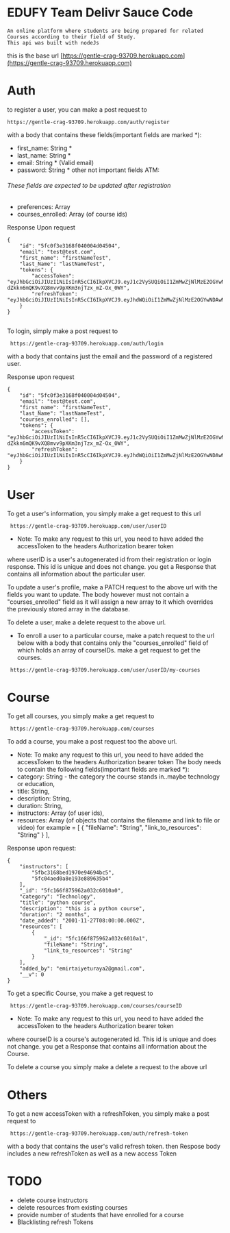 
# EDUFY Team Delivr Sauce Code

    An online platform where students are being prepared for related Courses according to their field of Study. 
    This api was built with nodeJs

this is the base url [https://gentle-crag-93709.herokuapp.com](https://gentle-crag-93709.herokuapp.com)
 
# Auth

to register a user, you can make a post request to 
```
https://gentle-crag-93709.herokuapp.com/auth/register

```
with a body that contains these fields(important fields are marked *): 
- first_name: String *
- last_name: String *
- email: String * (Valid email)
- password: String *
other not important fields ATM:
###### These fields are expected to be updated after registration
- preferences: Array
- courses_enrolled: Array (of course ids)

Response Upon request
```
{
    "id": "5fc0f3e3168f040004d04504",
    "email": "test@test.com",
    "first_name": "firstNameTest",
    "last_Name": "lastNameTest",
    "tokens": {
        "accessToken": "eyJhbGciOiJIUzI1NiIsInR5cCI6IkpXVCJ9.eyJ1c2VySUQiOiI1ZmMwZjNlMzE2OGYwNDAwMDRkMDQ1MDQiLCJpYXQiOjE2MDY0ODA4ODQsImV4cCI6MTYwNjQ4MjA4NH0.HEqi-dZkkn6mQK9vXQ8mvv9pXKm3njTzx_mZ-Ox_0WY",
        "refreshToken": "eyJhbGciOiJIUzI1NiIsInR5cCI6IkpXVCJ9.eyJhdWQiOiI1ZmMwZjNlMzE2OGYwNDAwMDRkMDQ1MDQiLCJpYXQiOjE2MDY0ODA4ODQsImV4cCI6MTYzODAzODQ4NH0.tMHPYfLFsXpG4UL5jqX3aKiIdHQ16PNXXML9zzPw_10"
    }
}

```
##
To login, simply make a post request to
```
 https://gentle-crag-93709.herokuapp.com/auth/login

```
with a body that contains just the email and the password of a registered user.

Response upon request

```
{
    "id": "5fc0f3e3168f040004d04504",
    "email": "test@test.com",
    "first_name": "firstNameTest",
    "last_Name": "lastNameTest",
    "courses_enrolled": [],
    "tokens": {
        "accessToken": "eyJhbGciOiJIUzI1NiIsInR5cCI6IkpXVCJ9.eyJ1c2VySUQiOiI1ZmMwZjNlMzE2OGYwNDAwMDRkMDQ1MDQiLCJpYXQiOjE2MDY0ODA4ODQsImV4cCI6MTYwNjQ4MjA4NH0.HEqi-dZkkn6mQK9vXQ8mvv9pXKm3njTzx_mZ-Ox_0WY",
        "refreshToken": "eyJhbGciOiJIUzI1NiIsInR5cCI6IkpXVCJ9.eyJhdWQiOiI1ZmMwZjNlMzE2OGYwNDAwMDRkMDQ1MDQiLCJpYXQiOjE2MDY0ODA4ODQsImV4cCI6MTYzODAzODQ4NH0.tMHPYfLFsXpG4UL5jqX3aKiIdHQ16PNXXML9zzPw_10"
    }
}

```


# User

To get a user's information, you simply make a get request to this url

```
 https://gentle-crag-93709.herokuapp.com/user/userID
```
- Note: To make any request to this url, you need to have added the accessToken to the headers Authorization bearer token

where userID is a user's autogenerated id from their registration or login response. This id is unique and does not change.
you get a Response that contains all information about the particular user.

To update a user's profile, make a PATCH request to the above url with the fields you want to update. The body however must not contain a "courses_enrolled" field as it will assign a new array to it which overrides the previously stored array in the database.


To delete a user, make a delete request to the above url.

- To enroll a user to a particular course, make a patch request to the url below with a body that contains only the "courses_enrolled" field of which holds an array of courseIDs. make a get request to get the courses.
```
 https://gentle-crag-93709.herokuapp.com/user/userID/my-courses
```

# Course
To get all courses, you simply make a get request to
```
 https://gentle-crag-93709.herokuapp.com/courses
```

To add a course, you make a post request too the above url.
- Note: To make any request to this url, you need to have added the accessToken to the headers Authorization bearer token
 The body needs to contain the following fields(important fields are marked *):
- category: String - the category the course stands in..maybe technology or education,
- title: String,
- description: String,
- duration: String,
- instructors: Array (of user ids),
- resources: Array (of objects that contains the filename and link to file or video)
    for example = [
        {
            "fileName": "String",
            "link_to_resources": "String"
        }
    ],

Response upon request: 
```
{
    "instructors": [
        "5fbc3168bed1970e94694bc5",
        "5fc04aed0a8e193e889635b4"
    ],
    "_id": "5fc166f875962a032c6010a0",
    "category": "Technology",
    "title": "python course",
    "description": "this is a python course",
    "duration": "2 months",
    "date_added": "2001-11-27T08:00:00.000Z",
    "resources": [
        {
            "_id": "5fc166f875962a032c6010a1",
            "fileName": "String",
            "link_to_resources": "String"
        }
    ],
    "added_by": "emirtaiyeturaya2@gmail.com",
    "__v": 0
}
```
To get a specific Course, you make a get request to
```
 https://gentle-crag-93709.herokuapp.com/courses/courseID
```
- Note: To make any request to this url, you need to have added the accessToken to the headers Authorization bearer token

where courseID is a course's autogenerated id. This id is unique and does not change.
you get a Response that contains all information about the Course.

To delete a course you simply make a delete a request to the above url

# Others
To get a new accessToken with a refreshToken, you simply make a post request to
```
 https://gentle-crag-93709.herokuapp.com/auth/refresh-token
```
with a body that contains the user's valid refresh token.
then Respose body includes a new refreshToken as well as a new access Token









# TODO
 - delete course instructors
 - delete resources from existing courses
 - provide number of students that have enrolled for a course
 - Blacklisting refresh Tokens